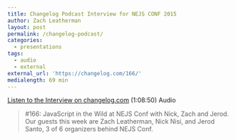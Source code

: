 ```yaml
---
title: Changelog Podcast Interview for NEJS CONF 2015
author: Zach Leatherman
layout: post
permalink: /changelog-podcast/
categories:
  - presentations
tags:
  - audio
  - external
external_url: 'https://changelog.com/166/'
medialength: 69 min
---
```


[Listen to the Interview on changelog.com](https://changelog.com/166/) (1:08:50) <span class="tag audio">Audio</span>

> \#166: JavaScript in the Wild at NEJS Conf with Nick, Zach and Jerod. Our guests this week are Zach Leatherman, Nick Nisi, and Jerod Santo, 3 of 6 organizers behind NEJS Conf.
